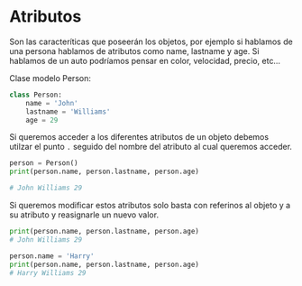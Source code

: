 # Atributos

Son las caracteríticas que poseerán los objetos, por ejemplo si hablamos de una persona hablamos de atributos como name, lastname y age. Si hablamos de un auto podríamos pensar en color, velocidad, precio, etc… 

Clase modelo Person:
```python
class Person:
    name = 'John'
    lastname = 'Williams'
    age = 29
```

Si queremos acceder a los diferentes atributos de un objeto debemos utilzar el punto `.` seguido del nombre del atributo al cual queremos acceder.

```python
person = Person()
print(person.name, person.lastname, person.age)

# John Williams 29
```

Si queremos modificar estos atributos solo basta con referinos al objeto y a su atributo y reasignarle un nuevo valor.

```python
print(person.name, person.lastname, person.age)
# John Williams 29

person.name = 'Harry'
print(person.name, person.lastname, person.age)
# Harry Williams 29
```

